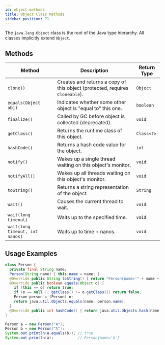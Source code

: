 ```yaml
---
id: object-methods
title: Object Class Methods
sidebar_position: 71
---
```



The `java.lang.Object` class is the root of the Java type hierarchy. All classes implicitly extend `Object`.

## Methods

| Method | Description | Return Type |
|---|---|---|
| `clone()` | Creates and returns a copy of this object (protected, requires `Cloneable`). | `Object` |
| `equals(Object obj)` | Indicates whether some other object is "equal to" this one. | `boolean` |
| `finalize()` | Called by GC before object is collected (deprecated). | `void` |
| `getClass()` | Returns the runtime class of this object. | `Class<?>` |
| `hashCode()` | Returns a hash code value for the object. | `int` |
| `notify()` | Wakes up a single thread waiting on this object's monitor. | `void` |
| `notifyAll()` | Wakes up all threads waiting on this object's monitor. | `void` |
| `toString()` | Returns a string representation of the object. | `String` |
| `wait()` | Causes the current thread to wait. | `void` |
| `wait(long timeout)` | Waits up to the specified time. | `void` |
| `wait(long timeout, int nanos)` | Waits up to time + nanos. | `void` |

## Usage Examples

```java
class Person {
  private final String name;
  Person(String name) { this.name = name; }
  @Override public String toString() { return "Person{name='" + name + "'}"; }
  @Override public boolean equals(Object o) {
    if (this == o) return true;
    if (o == null || getClass() != o.getClass()) return false;
    Person person = (Person) o;
    return java.util.Objects.equals(name, person.name);
  }
  @Override public int hashCode() { return java.util.Objects.hash(name); }
}
```

```java
Person a = new Person("A");
Person b = new Person("A");
System.out.println(a.equals(b)); // true
System.out.println(a);           // Person{name='A'}
```
